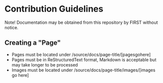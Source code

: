 # Contribution Guidelines
Note! Documentation may be obtained from this repository by FIRST without notice. 

## Creating a "Page"
- Pages must be located under /source/docs/page-title/[pagesgohere]
- Pages must be in ReStructuredText format, Markdown is acceptable but may take longer to be processed
- Images must be located under /source/docs/page-title/images/[images go here]



